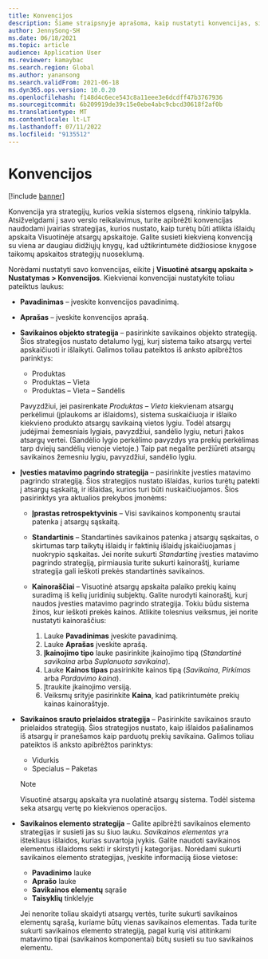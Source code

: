 ```yaml
---
title: Konvencijos
description: Šiame straipsnyje aprašoma, kaip nustatyti konvencijas, siekiant nustatyti, kaip kaštai turi būti apskaituojami visuotinių atsargų apskaitoje.
author: JennySong-SH
ms.date: 06/18/2021
ms.topic: article
audience: Application User
ms.reviewer: kamaybac
ms.search.region: Global
ms.author: yanansong
ms.search.validFrom: 2021-06-18
ms.dyn365.ops.version: 10.0.20
ms.openlocfilehash: f148d4c6ece543c8a11eee3e6dcdff47b3767936
ms.sourcegitcommit: 6b209919de39c15e0ebe4abc9cbcd30618f2af0b
ms.translationtype: MT
ms.contentlocale: lt-LT
ms.lasthandoff: 07/11/2022
ms.locfileid: "9135512"
---
```

# <a name="conventions"></a>Konvencijos

[!include [banner](../includes/banner.md)]

Konvencija yra strategijų, kurios veikia sistemos elgseną, rinkinio talpykla. Atsižvelgdami į savo verslo reikalavimus, turite apibrėžti konvencijas naudodami įvairias strategijas, kurios nustato, kaip turėtų būti atlikta išlaidų apskaita Visuotinėje atsargų apskaitoje. Galite susieti kiekvieną konvenciją su viena ar daugiau didžiųjų knygų, kad užtikrintumėte didžiosiose knygose taikomų apskaitos strategijų nuoseklumą.

Norėdami nustatyti savo konvencijas, eikite į **Visuotinė atsargų apskaita \> Nustatymas \> Konvencijos**. Kiekvienai konvencijai nustatykite toliau pateiktus laukus:

- **Pavadinimas** – įveskite konvencijos pavadinimą.
- **Aprašas** – įveskite konvencijos aprašą.
- **Savikainos objekto strategija** – pasirinkite savikainos objekto strategiją. Šios strategijos nustato detalumo lygį, kurį sistema taiko atsargų vertei apskaičiuoti ir išlaikyti. Galimos toliau pateiktos iš anksto apibrėžtos parinktys:

    - Produktas
    - Produktas – Vieta
    - Produktas – Vieta – Sandėlis

    Pavyzdžiui, jei pasirenkate *Produktas – Vieta* kiekvienam atsargų perkėlimui (įplaukoms ar išlaidoms), sistema suskaičiuoja ir išlaiko kiekvieno produkto atsargų savikainą vietos lygiu. Todėl atsargų judėjimai žemesniais lygiais, pavyzdžiui, sandėlio lygiu, neturi įtakos atsargų vertei. (Sandėlio lygio perkėlimo pavyzdys yra prekių perkėlimas tarp dviejų sandėlių vienoje vietoje.) Taip pat negalite peržiūrėti atsargų savikainos žemesniu lygiu, pavyzdžiui, sandėlio lygiu.

- **Įvesties matavimo pagrindo strategija** – pasirinkite įvesties matavimo pagrindo strategiją. Šios strategijos nustato išlaidas, kurios turėtų patekti į atsargų sąskaitą, ir išlaidas, kurios turi būti nuskaičiuojamos. Šios pasirinktys yra aktualios prekybos įmonėms:

    - **Įprastas retrospektyvinis** – Visi savikainos komponentų srautai patenka į atsargų sąskaitą.
    - **Standartinis** – Standartinės savikainos patenka į atsargų sąskaitas, o skirtumas tarp taikytų išlaidų ir faktinių išlaidų įskaičiuojamas į nuokrypio sąskaitas. Jei norite sukurti *Standartinę* įvesties matavimo pagrindo strategiją, pirmiausia turite sukurti kainoraštį, kuriame strategija gali ieškoti prekės standartinės savikainos.
    - **Kainoraščiai** – Visuotinė atsargų apskaita palaiko prekių kainų suradimą iš kelių juridinių subjektų. Galite nurodyti kainoraštį, kurį naudos įvesties matavimo pagrindo strategija. Tokiu būdu sistema žinos, kur ieškoti prekės kainos. Atlikite tolesnius veiksmus, jei norite nustatyti kainoraščius:

        1. Lauke **Pavadinimas** įveskite pavadinimą.
        1. Lauke **Aprašas** įveskite aprašą.
        1. **Įkainojimo tipo** lauke pasirinkite įkainojimo tipą (*Standartinė savikaina* arba *Suplanuota savikaina*).
        1. Lauke **Kainos tipas** pasirinkite kainos tipą (*Savikaina*, *Pirkimas* arba *Pardavimo kaina*).
        1. Įtraukite įkainojimo versiją.
        1. Veiksmų srityje pasirinkite **Kaina**, kad patikrintumėte prekių kainas kainoraštyje.

- **Savikainos srauto prielaidos strategija** – Pasirinkite savikainos srauto prielaidos strategiją. Šios strategijos nustato, kaip išlaidos pašalinamos iš atsargų ir pranešamos kaip parduotų prekių savikaina. Galimos toliau pateiktos iš anksto apibrėžtos parinktys:

    - Vidurkis
    - Specialus – Paketas

    > [!NOTE]
    > Visuotinė atsargų apskaita yra nuolatinė atsargų sistema. Todėl sistema seka atsargų vertę po kiekvienos operacijos.

- **Savikainos elemento strategija** – Galite apibrėžti savikainos elemento strategijas ir susieti jas su šiuo lauku. *Savikainos elementas* yra ištekliaus išlaidos, kurias suvartoja įvykis. Galite naudoti savikainos elementus išlaidoms sekti ir skirstyti į kategorijas. Norėdami sukurti savikainos elemento strategijas, įveskite informaciją šiose vietose:

    - **Pavadinimo** lauke
    - **Aprašo** lauke
    - **Savikainos elementų** sąraše
    - **Taisyklių** tinklelyje

    Jei nenorite toliau skaidyti atsargų vertės, turite sukurti savikainos elementų sąrašą, kuriame būtų vienas savikainos elementas. Tada turite sukurti savikainos elemento strategiją, pagal kurią visi atitinkami matavimo tipai (savikainos komponentai) būtų susieti su tuo savikainos elementu.
